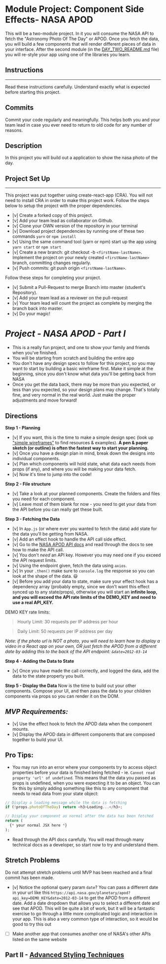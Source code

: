 # Module Project: Component Side Effects- NASA APOD

This will be a two-module project. In it you will consume the NASA API to fetch the "Astronomy Photo Of The Day" or APOD. Once you fetch the data, you will build a few components that will render different pieces of data in your interface. After the second module (in the [DAY_TWO_README.md](DAY_TWO_README.md) file) you will re-style your app using one of the libraries you learn. 

## Instructions

---

Read these instructions carefully. Understand exactly what is expected before starting this project.

## Commits

Commit your code regularly and meaningfully. This helps both you and your team lead in case you ever need to return to old code for any number of reasons.

## Description

In this project you will build out a application to show the nasa photo of the day.

## Project Set Up

---

This project was put together using create-react-app (CRA). You will not need to install CRA in order to make this project work. Follow the steps below to setup the project with the proper dependencies.

- [v] Create a forked copy of this project.
- [v] Add your team lead as collaborator on Github.
- [v] Clone your OWN version of the repository in your terminal
- [v] Download project dependencies by running one of these two commands `yarn` or `npm install`
- [v] Using the same command tool (yarn or npm) start up the app using `yarn start` or `npm start`
- [v] Create a new branch: git checkout -b `<firstName-lastName>`.
      Implement the project on your newly created `<firstName-lastName>` branch, committing changes regularly.
- [v] Push commits: git push origin `<firstName-lastName>`.

Follow these steps for completing your project.

- [v] Submit a Pull-Request to merge Branch into master (student's Repository).
- [v] Add your team lead as a reviewer on the pull-request
- [v] Your team lead will count the project as complete by merging the branch back into master.
- [v] Do your magic!

# _Project - NASA APOD - Part I_

- This is a really fun project, and one to show your family and friends when you've finished.
- You will be starting from scratch and building the entire app
- You don't have any design specs to follow for this project, so you may want to start by building a basic wireframe first. Make it simple at the beginning, since you don't know what data you'll be getting back from NASA
- Once you get the data back, there may be more than you expected, or less than you expected, so your design plans may change. That's totally fine, and very normal in the real world. Just make the proper adjustments and move forward!

## Directions

**Step 1 - Planning**

- [v] If you want, this is the time to make a simple design spec (look up ["simple wireframes"](https://www.google.com/search?q=simple+wireframes) to find resources & examples). **A pen & paper sketch (or outline) is often the fastest way to start your planning.**
- [v] Once you have a design plan in mind, break down the designs into individual components.
- [v] Plan which components will hold state, what data each needs from props (if any), and where you will be making your data fetch.
- [v] Now it's time to jump into the code!

**Step 2 - File structure**

- [v] Take a look at your planned components. Create the folders and files you need for each component.
- [v] Leave most of them blank for now - you need to get your data from the API before you can really get these built.

**Step 3 - Fetching the Data**

- [v] In `App.js` (or where ever you wanted to fetch the data) add state for the data you'll be getting from NASA.
- [v] Add an effect hook to handle the API call side effect.
- [v] Go to the [NASA APOD API docs](https://api.nasa.gov/#apod) and read through the docs to see how to make the API call.
- [v] You don't _need_ an API key. However you may need one if you exceed the API request limits.
- [v] Using the endpoint given, fetch the data using `axios`.
- [v] In your `.then()` make sure to `console.log` the response so you can look at the shape of the data. 😃
- [v] Before you add your data to state, make sure your effect hook has a dependency array (probably empty, since we don't want this effect synced up to any state/props), otherwise you will start an **infinite loop, and you will exceed the API rate limits of the DEMO_KEY and need to use a real API_KEY.**

DEMO KEY rate limits:

> Hourly Limit: 30 requests per IP address per hour

> Daily Limit: 50 requests per IP address per day

_Note: if the photo url is NOT a photo, you will need to learn how to display a video in a React app on your own, OR just fetch the APOD from a different date by adding this to the back of the API endpoint: `&date=2012-03-14`_

**Step 4 - Adding the Data to State**

- [v] Once you have made the call correctly, and logged the data, add the data to the state property you built.

**Step 5 - Display the Data**
Now is the time to build out your other components. Compose your UI, and then pass the data to your children components via props so you can render it on the DOM.

## _MVP Requirements:_

- [v] Use the effect hook to fetch the APOD data when the component mounts.
- [v] Display the APOD data in different components that are composed together to build your UI.

## Pro Tips:

- You may run into an error where your components try to access object properties before your data is finished being fetched - ie. `Cannot read property 'url' of undefined`. This means that the data you passed as props is undefined, when you were expecting it to be an object. You can fix this by simply adding something like this to any component that needs to read data from your state object:

```js
// Display a loading message while the data is fetching
if (!props.photoOfTheDay) return <h3>Loading...</h3>;

// Display your component as normal after the data has been fetched
return (
  {* your normal JSX here *}
);
```

- Read through the API docs carefully. You will read through many technical docs as a developer, so start now to try and understand them.

## Stretch Problems

Do not attempt stretch problems until MVP has been reached and a final commit has been made.

- [v] Notice the optional query param `date`? You can pass a different date in your url like this `https://api.nasa.gov/planetary/apod?api_key=DEMO_KEY&date=2012-03-14` to get the APOD from a different date. Add a date dropdown that allows you to select a different date and see that APOD. This will be quite a bit of work, but it will be a fantastic exercise to go through a little more complicated logic and interaction in your app. This is also a very common type of interaction, so it would be good to try this out
- [ ] Make another app that consumes another one of NASA's other APIs listed on the same website


 ## Part II - [Advanced Styling Techniques](DAY_TWO_README.md)
